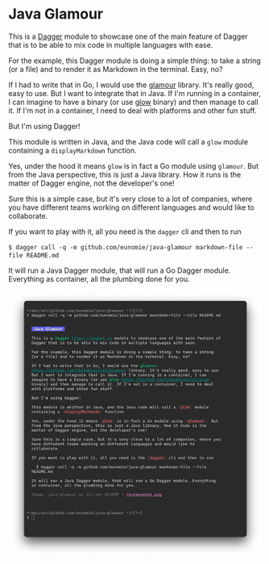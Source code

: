 # Java Glamour

This is a [Dagger](https://dagger.io) module to showcase one of the main feature of Dagger that is to be able to
mix code in multiple languages with ease.

For the example, this Dagger module is doing a simple thing: to take a string (or a file) and to render it
as Markdown in the terminal. Easy, no?

If I had to write that in Go, I would use the [glamour](https://github.com/charmbracelet/glamour) library. It's really
good, easy to use. But I want to integrate that in Java. If I'm running in a container, I can imagine to have a binary
(or use [glow](https://github.com/charmbracelet/glow) binary) and then manage to call it. If I'm not in a container,
I need to deal with platforms and other fun stuff.

But I'm using Dagger!

This module is written in Java, and the Java code will call a `glow` module containing a `displayMarkdown` function.

Yes, under the hood it means `glow` is in fact a Go module using `glamour`. But from the Java perspective, this is just
a Java library. How it runs is the matter of Dagger engine, not the developer's one!

Sure this is a simple case, but it's very close to a lot of companies, where you have different teams working on
different
languages and would like to collaborate.

If you want to play with it, all you need is the `dagger` cli and then to run

```console
$ dagger call -q -m github.com/eunomie/java-glamour markdown-file --file README.md
```

It will run a Java Dagger module, that will run a Go Dagger module. Everything as container, all the plumbing done for
you.

![java-glamour on its own README](screenshot.png)
